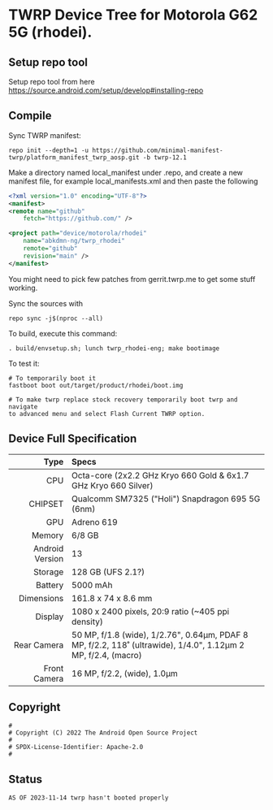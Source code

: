 # TWRP Device Tree for Motorola G62 5G (rhodei).

## Setup repo tool
Setup repo tool from here https://source.android.com/setup/develop#installing-repo

## Compile

Sync TWRP manifest:

```
repo init --depth=1 -u https://github.com/minimal-manifest-twrp/platform_manifest_twrp_aosp.git -b twrp-12.1
```

Make a directory named local_manifest under .repo, and create a new manifest file, for example local_manifests.xml
and then paste the following

```xml
<?xml version="1.0" encoding="UTF-8"?>
<manifest>
<remote name="github"
	fetch="https://github.com/" />

<project path="device/motorola/rhodei"
	name="abkdmn-ng/twrp_rhodei"
	remote="github"
	revision="main" />
</manifest>
```
You might need to pick few patches from gerrit.twrp.me to get some stuff working.

Sync the sources with

```
repo sync -j$(nproc --all)
```

To build, execute this command:

```
. build/envsetup.sh; lunch twrp_rhodei-eng; make bootimage
```

To test it:

```
# To temporarily boot it
fastboot boot out/target/product/rhodei/boot.img 

# To make twrp replace stock recovery temporarily boot twrp and navigate
to advanced menu and select Flash Current TWRP option.
```

## Device Full Specification

Type | Specs
---:|:---
CPU | Octa-core (2x2.2 GHz Kryo 660 Gold & 6x1.7 GHz Kryo 660 Silver)
CHIPSET | Qualcomm SM7325 ("Holi") Snapdragon 695 5G (6nm)
GPU | Adreno 619
Memory | 6/8 GB
Android Version | 13
Storage | 128 GB (UFS 2.1?)
Battery | 5000 mAh
Dimensions | 161.8 x 74 x 8.6 mm
Display | 1080 x 2400 pixels, 20:9 ratio (~405 ppi density)
Rear Camera | 50 MP, f/1.8 (wide), 1/2.76", 0.64µm, PDAF 8 MP, f/2.2, 118˚ (ultrawide), 1/4.0", 1.12µm 2 MP, f/2.4, (macro)
Front Camera | 16 MP, f/2.2, (wide), 1.0µm

## Copyright

```
#
# Copyright (C) 2022 The Android Open Source Project
#
# SPDX-License-Identifier: Apache-2.0
#

```
## Status
```
AS OF 2023-11-14 twrp hasn't booted properly
